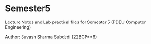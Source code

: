 # Semester5
Lecture Notes and Lab practical files for Semester 5 (PDEU Computer Engineering)

Author: Suvash Sharma Subdedi (22BCP**6)
